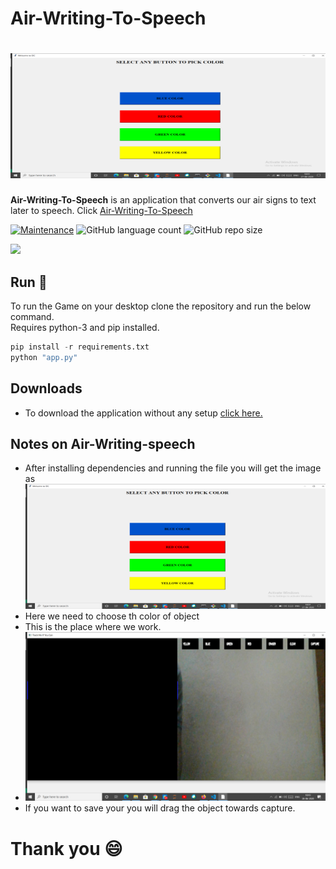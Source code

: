# Air-Writing-To-Speech
# <img src="gallery/gui.png" height = "200px" width ="600px"/>
<b>Air-Writing-To-Speech</b> is an application that converts our air signs to text later to speech. Click [Air-Writing-To-Speech](https://bit.ly/COVID-RACE-GAME-download-version1)

[![Maintenance](https://img.shields.io/badge/Maintained%3F-yes-green.svg)](https://github.com/developers-cosmos/Air-Writing-To-Speech/graphs/commit-activity) ![GitHub language count](http://img.shields.io/github/languages/count/developers-cosmos/Air-Writing-To-Speech) ![GitHub repo size](https://img.shields.io/github/repo-size/developers-cosmos/Air-Writing-To-Speech)

<img src="6gif.gif"/>

## Run :runner:

To run the Game on your desktop clone the repository and run the below command.<br>
Requires python-3 and pip installed.

```python
pip install -r requirements.txt
python "app.py"
```

## Downloads

* To download the application without any setup [click here.](https://bit.ly/COVID-RACE-GAME-download-version1)

## Notes on Air-Writing-speech

* After installing dependencies and running the file you will get the image as  <img src="gallery/gui.png" height = "200px" width ="600px"/>
* Here we need to choose th color of object
* This is the place where we work.
* <img src="gallery/screen.png"/>
* If you want to save your you will drag the object towards capture.

# Thank you :smile:
